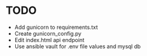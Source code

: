 # TODO

- Add gunicorn to requirements.txt
- Create gunicorn_config.py
- Edit index.html api endpoint
- Use ansible vault for .env file values and mysql db
